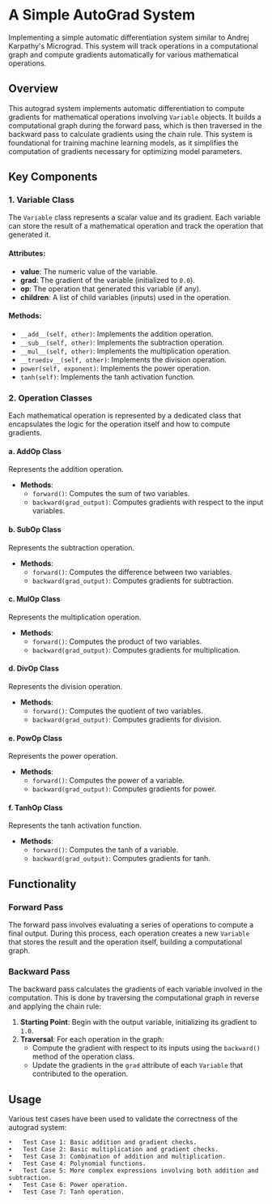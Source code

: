 # A Simple AutoGrad System
Implementing a simple automatic differentiation system similar to Andrej Karpathy's Micrograd. This system will track operations in a computational graph and compute gradients automatically for various mathematical operations. 


## Overview

This autograd system implements automatic differentiation to compute gradients for mathematical operations involving `Variable` objects. It builds a computational graph during the forward pass, which is then traversed in the backward pass to calculate gradients using the chain rule. This system is foundational for training machine learning models, as it simplifies the computation of gradients necessary for optimizing model parameters.

## Key Components

### 1. Variable Class

The `Variable` class represents a scalar value and its gradient. Each variable can store the result of a mathematical operation and track the operation that generated it.

#### Attributes:
- **value**: The numeric value of the variable.
- **grad**: The gradient of the variable (initialized to `0.0`).
- **op**: The operation that generated this variable (if any).
- **children**: A list of child variables (inputs) used in the operation.

#### Methods:
- `__add__(self, other)`: Implements the addition operation.
- `__sub__(self, other)`: Implements the subtraction operation.
- `__mul__(self, other)`: Implements the multiplication operation.
- `__truediv__(self, other)`: Implements the division operation.
- `power(self, exponent)`: Implements the power operation.
- `tanh(self)`: Implements the tanh activation function.

### 2. Operation Classes

Each mathematical operation is represented by a dedicated class that encapsulates the logic for the operation itself and how to compute gradients.

#### a. AddOp Class
Represents the addition operation.
- **Methods**:
  - `forward()`: Computes the sum of two variables.
  - `backward(grad_output)`: Computes gradients with respect to the input variables.

#### b. SubOp Class
Represents the subtraction operation.
- **Methods**:
  - `forward()`: Computes the difference between two variables.
  - `backward(grad_output)`: Computes gradients for subtraction.

#### c. MulOp Class
Represents the multiplication operation.
- **Methods**:
  - `forward()`: Computes the product of two variables.
  - `backward(grad_output)`: Computes gradients for multiplication.

#### d. DivOp Class
Represents the division operation.
- **Methods**:
  - `forward()`: Computes the quotient of two variables.
  - `backward(grad_output)`: Computes gradients for division.

#### e. PowOp Class
Represents the power operation.
- **Methods**:
  - `forward()`: Computes the power of a variable.
  - `backward(grad_output)`: Computes gradients for power.

#### f. TanhOp Class
Represents the tanh activation function.
- **Methods**:
  - `forward()`: Computes the tanh of a variable.
  - `backward(grad_output)`: Computes gradients for tanh.

## Functionality

### Forward Pass

The forward pass involves evaluating a series of operations to compute a final output. During this process, each operation creates a new `Variable` that stores the result and the operation itself, building a computational graph.

### Backward Pass

The backward pass calculates the gradients of each variable involved in the computation. This is done by traversing the computational graph in reverse and applying the chain rule:

1. **Starting Point**: Begin with the output variable, initializing its gradient to `1.0`.
2. **Traversal**: For each operation in the graph:
   - Compute the gradient with respect to its inputs using the `backward()` method of the operation class.
   - Update the gradients in the `grad` attribute of each `Variable` that contributed to the operation.

## Usage

Various test cases have been used to validate the correctness of the autograd system:

	•	Test Case 1: Basic addition and gradient checks.
	•	Test Case 2: Basic multiplication and gradient checks.
	•	Test Case 3: Combination of addition and multiplication.
	•	Test Case 4: Polynomial functions.
	•	Test Case 5: More complex expressions involving both addition and subtraction.
	•	Test Case 6: Power operation.
	•	Test Case 7: Tanh operation.


